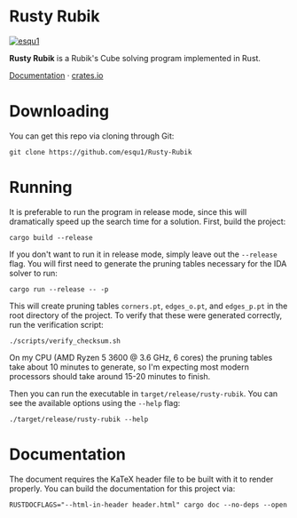 Rusty Rubik
==
[![esqu1](https://circleci.com/gh/esqu1/Rusty-Rubik.svg?style=svg)](https://circleci.com/gh/esqu1/Rusty-Rubik)

**Rusty Rubik** is a Rubik's Cube solving program implemented in Rust. 

[Documentation](https://docs.rs/rusty-rubik/) · [crates.io](http://crates.io/crates/rusty-rubik) 


Downloading
===
You can get this repo via cloning through Git:
```
git clone https://github.com/esqu1/Rusty-Rubik
```

Running
===
It is preferable to run the program in release mode, since this will dramatically speed up the search time for a solution. First, build the project:
```
cargo build --release
```

If you don't want to run it in release mode, simply leave out the `--release` flag. You will first need to generate the pruning tables necessary for the IDA solver to run:
```
cargo run --release -- -p
```
This will create pruning tables `corners.pt`, `edges_o.pt`, and `edges_p.pt` in the root directory of the project. To verify that these were generated correctly, run the verification script:
```
./scripts/verify_checksum.sh
```

On my CPU (AMD Ryzen 5 3600 @ 3.6 GHz, 6 cores) the pruning tables take about 10 minutes to generate, so I'm expecting most modern processors should take around 15-20 minutes to finish.  

Then you can run the executable in `target/release/rusty-rubik`. You can see the available options using the `--help` flag:
```
./target/release/rusty-rubik --help
```


Documentation
===
The document requires the KaTeX header file to be built with it to
render properly. You can build the documentation for this project via:
```
RUSTDOCFLAGS="--html-in-header header.html" cargo doc --no-deps --open
```
